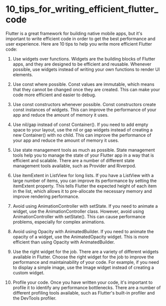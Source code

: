 # 10_tips_for_writing_efficient_flutter_code

Flutter is a great framework for building native mobile apps, but it's important to write efficient code in order to get the best performance and user experience. Here are 10 tips to help you write more efficient Flutter code:

1. Use widgets over functions. Widgets are the building blocks of Flutter apps, and they are designed to be efficient and reusable. Whenever possible, use widgets instead of writing your own functions to render UI elements.

2. Use const where possible. Const values are immutable, which means that they cannot be changed once they are created. This can make your code more efficient and easier to debug.

3. Use const constructors whenever possible. Const constructors create const instances of widgets. This can improve the performance of your app and reduce the amount of memory it uses.
4. Use nil/gap instead of const Container(). If you need to add empty space to your layout, use the nil or gap widgets instead of creating a new Container() with no child. This can improve the performance of your app and reduce the amount of memory it uses.

5. Use state management tools as much as possible. State management tools help you to manage the state of your Flutter app in a way that is efficient and scalable. There are a number of different state management tools available, such as Provider and Riverpod.

6. Use itemExtent in ListView for long lists. If you have a ListView with a large number of items, you can improve its performance by setting the itemExtent property. This tells Flutter the expected height of each item in the list, which allows it to pre-allocate the necessary memory and improve rendering performance.

7. Avoid using AnimationController with setState. If you need to animate a widget, use the AnimationController class. However, avoid using AnimationController with setState(). This can cause performance problems, especially for complex animations.

8. Avoid using Opacity with AnimatedBuilder. If you need to animate the opacity of a widget, use the AnimatedOpacity widget. This is more efficient than using Opacity with AnimatedBuilder.

9. Use the right widget for the job. There are a variety of different widgets available in Flutter. Choose the right widget for the job to improve the performance and maintainability of your code. For example, if you need to display a simple image, use the Image widget instead of creating a custom widget.

10. Profile your code. Once you have written your code, it's important to profile it to identify any performance bottlenecks. There are a number of different profiling tools available, such as Flutter's built-in profiler and the DevTools profiler.
